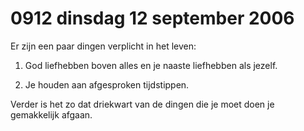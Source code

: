 # 0912 dinsdag 12 september 2006
Er zijn een paar dingen verplicht in het leven:

1. God liefhebben boven alles en je naaste liefhebben als jezelf.

2. Je houden aan afgesproken tijdstippen.

Verder is het zo dat driekwart van de dingen die je moet doen je gemakkelijk afgaan.